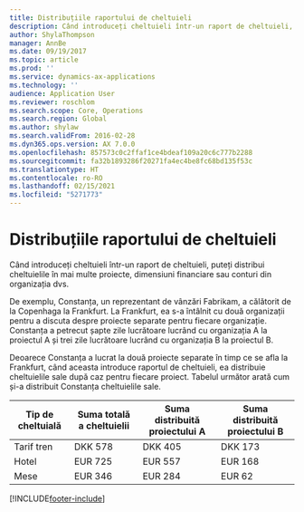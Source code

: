 ```yaml
---
title: Distribuțiile raportului de cheltuieli
description: Când introduceți cheltuieli într-un raport de cheltuieli, puteți distribui cheltuielile în mai multe proiecte, persoane juridice sau conturi din organizația dvs.
author: ShylaThompson
manager: AnnBe
ms.date: 09/19/2017
ms.topic: article
ms.prod: ''
ms.service: dynamics-ax-applications
ms.technology: ''
audience: Application User
ms.reviewer: roschlom
ms.search.scope: Core, Operations
ms.search.region: Global
ms.author: shylaw
ms.search.validFrom: 2016-02-28
ms.dyn365.ops.version: AX 7.0.0
ms.openlocfilehash: 857573c0c2ffaf1ce4bdeaf109a20c6c777b2288
ms.sourcegitcommit: fa32b1893286f20271fa4ec4be8fc68bd135f53c
ms.translationtype: HT
ms.contentlocale: ro-RO
ms.lasthandoff: 02/15/2021
ms.locfileid: "5271773"
---
```

# <a name="expense-report-distributions"></a>Distribuțiile raportului de cheltuieli

Când introduceți cheltuieli într-un raport de cheltuieli, puteți distribui cheltuielile în mai multe proiecte, dimensiuni financiare sau conturi din organizația dvs.

De exemplu, Constanța, un reprezentant de vânzări Fabrikam, a călătorit de la Copenhaga la Frankfurt. La Frankfurt, ea s-a întâlnit cu două organizații pentru a discuta despre proiecte separate pentru fiecare organizație. Constanța a petrecut șapte zile lucrătoare lucrând cu organizația A la proiectul A și trei zile lucrătoare lucrând cu organizația B la proiectul B.

Deoarece Constanța a lucrat la două proiecte separate în timp ce se afla la Frankfurt, când aceasta introduce raportul de cheltuieli, ea distribuie cheltuielile sale după caz pentru fiecare proiect. Tabelul următor arată cum și-a distribuit Constanța cheltuielile sale.


| Tip de cheltuială | Suma totală a cheltuielii|Suma distribuită proiectului A| Suma distribuită proiectului B |
|--------------|---------------------|-------------------------------|---------------------------------|
|Tarif tren   |DKK 578              |DKK 405                        |DKK 173                          |
|Hotel         |EUR 725              |EUR 557                        |EUR 168                          |
|Mese         |EUR 346              |EUR 284                        |EUR 62                           |



[!INCLUDE[footer-include](../includes/footer-banner.md)]